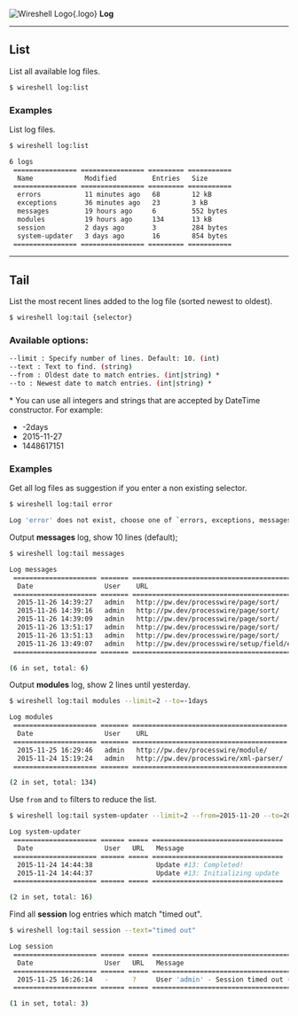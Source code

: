 ![Wireshell Logo](/assets/img/favicon-16x16.png){.logo} **Log**

---

## List

List all available log files.

```sh
$ wireshell log:list
```

### Examples

List log files.

```sh
$ wireshell log:list

6 logs
 ================ ================ ========= ===========
  Name             Modified         Entries   Size
 ================ ================ ========= ===========
  errors           11 minutes ago   68        12 kB
  exceptions       36 minutes ago   23        3 kB
  messages         19 hours ago     6         552 bytes
  modules          19 hours ago     134       13 kB
  session          2 days ago       3         284 bytes
  system-updater   3 days ago       16        854 bytes
 ================ ================ ========= ===========
```

---

## Tail

List the most recent lines added to the log file (sorted newest to oldest).

```sh
$ wireshell log:tail {selector}
```

### Available options:

```sh
--limit : Specify number of lines. Default: 10. (int)
--text : Text to find. (string)
--from : Oldest date to match entries. (int|string) *
--to : Newest date to match entries. (int|string) *
```

\* You can use all integers and strings that are accepted by DateTime constructor. For example: 

- -2days
- 2015-11-27
- 1448617151

### Examples

Get all log files as suggestion if you enter a non existing selector.

```sh
$ wireshell log:tail error

Log 'error' does not exist, choose one of `errors, exceptions, messages, modules, session, system-updater`
```

Output **messages** log, show 10 lines (default);

```sh
$ wireshell log:tail messages

Log messages
 ===================== ======= ================================================== ======================================
  Date                  User    URL                                                Message
 ===================== ======= ================================================== ======================================
  2015-11-26 14:39:27   admin   http://pw.dev/processwire/page/sort/               Updated sort for 2 pages
  2015-11-26 14:39:16   admin   http://pw.dev/processwire/page/sort/               Updated sort for 6 pages
  2015-11-26 14:39:09   admin   http://pw.dev/processwire/page/sort/               Updated sort for 8 pages
  2015-11-26 13:51:17   admin   http://pw.dev/processwire/page/sort/               Updated sort for 6 pages
  2015-11-26 13:51:13   admin   http://pw.dev/processwire/page/sort/               Updated sort for 6 pages
  2015-11-26 13:49:07   admin   http://pw.dev/processwire/setup/field/edit?id=44   Added tags to DB schema for 'images'
 ===================== ======= ================================================== ======================================

(6 in set, total: 6)
```

Output **modules** log, show 2 lines until yesterday.

```sh
$ wireshell log:tail modules --limit=2 --to=-1days

Log modules
 ===================== ======= ======================================= ======================================
  Date                  User    URL                                     Message
 ===================== ======= ======================================= ======================================
  2015-11-25 16:29:46   admin   http://pw.dev/processwire/module/       Failed to delete module 'Helloworld'
  2015-11-24 15:19:24   admin   http://pw.dev/processwire/xml-parser/   Saved module 'XmlParser' config data
 ===================== ======= ======================================= ======================================

(2 in set, total: 134)
```

Use `from` and `to` filters to reduce the list.

```sh
$ wireshell log:tail system-updater --limit=2 --from=2015-11-20 --to=2015-11-25

Log system-updater
 ===================== ====== ===== =================================
  Date                  User   URL   Message
 ===================== ====== ===== =================================
  2015-11-24 14:44:38                Update #13: Completed!
  2015-11-24 14:44:37                Update #13: Initializing update
 ===================== ====== ===== =================================

(2 in set, total: 16)
```

Find all **session** log entries which match "timed out".

```sh
$ wireshell log:tail session --text="timed out"

Log session
 ===================== ====== ===== =====================================================================================
  Date                  User   URL   Message
 ===================== ====== ===== =====================================================================================
  2015-11-25 16:26:14   -      ?     User 'admin' - Session timed out (session older than 86400 seconds) (IP: 127.0.0.1)
 ===================== ====== ===== =====================================================================================

(1 in set, total: 3)
```
